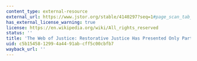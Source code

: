 ```yaml
---
content_type: external-resource
external_url: https://www.jstor.org/stable/4140297?seq=1#page_scan_tab_contents
has_external_license_warning: true
license: https://en.wikipedia.org/wiki/All_rights_reserved
status: ''
title: 'The Web of Justice: Restorative Justice Has Presented Only Part of the Story'
uid: c5b15458-1299-4a44-91ab-cff5c00cbfb7
wayback_url: ''
---
```

